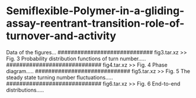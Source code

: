 # Semiflexible-Polymer-in-a-gliding-assay-reentrant-transition-role-of-turnover-and-activity


Data of the figures...
#############################
fig3.tar.xz >> Fig. 3 Probability distribution functions of turn number.....
#############################
fig4.tar.xz >> Fig. 4 Phase diagram.....
#############################
fig5.tar.xz >> Fig. 5 The steady state turning number fluctuations.....
#############################
fig6.tar.xz >> Fig. 6 End-to-end distributions.....

